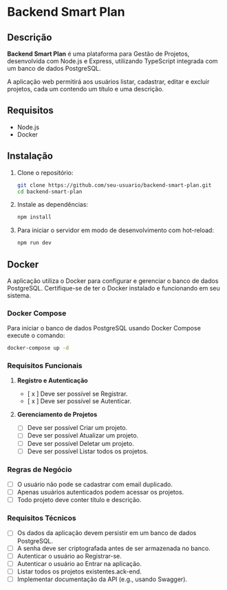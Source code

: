 # Backend Smart Plan

## Descrição

**Backend Smart Plan** é uma plataforma para Gestão de Projetos, desenvolvida com Node.js e Express, utilizando TypeScript integrada com um banco de dados PostgreSQL.

A aplicação web permitirá aos usuários listar, cadastrar, editar e excluir projetos, cada um contendo um título e uma descrição.

## Requisitos

- Node.js
- Docker

## Instalação

1. Clone o repositório:

   ```sh
   git clone https://github.com/seu-usuario/backend-smart-plan.git
   cd backend-smart-plan
   ```

2. Instale as dependências:

   ```sh
   npm install
   ```

3. Para iniciar o servidor em modo de desenvolvimento com hot-reload:

   ```sh
   npm run dev
   ```

## Docker

A aplicação utiliza o Docker para configurar e gerenciar o banco de dados PostgreSQL. Certifique-se de ter o Docker instalado e funcionando em seu sistema.

### Docker Compose

Para iniciar o banco de dados PostgreSQL usando Docker Compose execute o comando:

```sh
docker-compose up -d
```

### Requisitos Funcionais

1. **Registro e Autenticação**

   - [ x ] Deve ser possível se Registrar.
   - [ x ] Deve ser possível se Autenticar.

2. **Gerenciamento de Projetos**

   - [ ] Deve ser possível Criar um projeto.
   - [ ] Deve ser possível Atualizar um projeto.
   - [ ] Deve ser possível Deletar um projeto.
   - [ ] Deve ser possível Listar todos os projetos.

### Regras de Negócio

- [ ] O usuário não pode se cadastrar com email duplicado.
- [ ] Apenas usuários autenticados podem acessar os projetos.
- [ ] Todo projeto deve conter título e descrição.

### Requisitos Técnicos

- [ ] Os dados da aplicação devem persistir em um banco de dados PostgreSQL.
- [ ] A senha deve ser criptografada antes de ser armazenada no banco.
- [ ] Autenticar o usuário ao Registrar-se.
- [ ] Autenticar o usuário ao Entrar na aplicação.
- [ ] Listar todos os projetos existentes.ack-end.
- [ ] Implementar documentação da API (e.g., usando Swagger).

